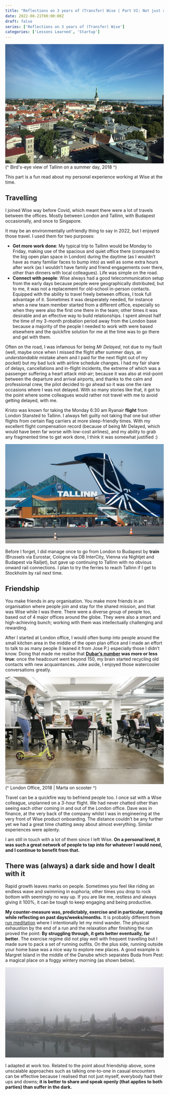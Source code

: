 ```yaml
---
title: "Reflections on 3 years of (Transfer) Wise | Part VI: Not just about Work"
date: 2022-08-21T00:00:00Z
draft: false
series: ['Reflections on 3 years of (Transfer) Wise']
categories: ['Lessons Learned', 'Startup']
---
```


![Tallinn in 2018](/own-tallinn_birdsview_2018.png)
(^ Bird's-eye view of Tallinn on a summer day, 2018 ^)

This part is a fun read about my personal experience working at Wise at the time.

## Travelling

I joined Wise way before Covid, which meant there were a lot of travels between the offices. Mostly between London and Tallinn, with Budapest occasionally, and once to Singapore. 

It may be an environmentally unfriendly thing to say in 2022, but I enjoyed those travel. I used them for two purposes:

- **Get more work done**: My typical trip to Tallinn would be Monday to Friday, making use of the spacious and quiet office there (compared to the big open plan space in London) during the daytime (as I wouldn’t have as many familiar faces to bump into) as well as some extra hours after work (as I wouldn’t have family and friend engagements over there, other than dinners with local colleagues). Life was simple on the road. 
- **Connect with people**: Wise always had a good telecommunication setup from the early days because people were geographically distributed, but to me, it was not a replacement for old-school in-person contacts. Equipped with the ability to travel freely between offices, I took full advantage of it. Sometimes it was desperately needed, for instance when a new team member started from a different office, especially so when they were also the first one there in the team; other times it was desirable and an effective way to build relationships. I spent almost half the time of my 3-month probation period away from the London base because a majority of the people I needed to work with were based elsewhere and the quickfire solution for me at the time was to go there and gel with them.   

Often on the road, I was infamous for being *Mr Delayed*, not due to my fault (well, maybe once when I missed the flight after summer days, an *understandable* mistake ahem and I paid for the next flight out of my pocket) but my bad luck with airline schedule changes. I had my fair share of delays, cancellations and in-flight incidents, the extreme of which was a passenger suffering a heart attack mid-air; because it was also at mid-point between the departure and arrival airports, and thanks to the calm and professional crew, the pilot decided to go ahead so it was one the rare occasions where I was not delayed. With so many stories like that, it got to the point where some colleagues would rather not travel with me to avoid getting delayed, with me. 

Kristo was known for taking the Monday 6:30 am Ryanair **flight** from London Stansted to Tallinn. I always felt guilty not taking that one but other flights from certain flag carriers at more sleep-friendly times. With my excellent flight compensation record (because of being Mr Delayed, which would have been far worse with low-cost airlines), and my ability to grab any fragmented time to get work done, I think it was somewhat justified :)

![airportsdata.net | Tallinn Airport](/airportsdata_tll-aeropuerto.jpeg)

Before I forget, I did manage once to go from London to Budapest by **train** (Brussels via Eurostar, Cologne via DB InterCity, Vienna via Nightjet and Budapest via Railjet), but gave up continuing to Tallinn with no obvious onward rail connections. I plan to try the ferries to reach Tallinn if I get to Stockholm by rail next time.  

## Friendship

You make friends in any organisation. You make more friends in an organisation where people join and stay for the shared mission, and that was Wise while I was there. There were a diverse group of people too, based out of 4 major offices around the globe. They were also a smart and high-achieving bunch; working with them was intellectually challenging and rewarding. 

After I started at London office, I would often bump into people around the small kitchen area in the middle of the open plan office and I made an effort to talk to as many people (I leaned it from Jose P.) especially those I didn’t know. Doing that made me realise that **[Dubar’s number](https://en.wikipedia.org/wiki/Dunbar%27s_number) was more or less true**: once the headcount went beyond 150, my brain started recycling old contacts with new acquaintances. Joke aside, I enjoyed those watercooler conversations greatly.

![Wise | London Office 2018](/wise-london_office_2018.jpeg)
(^ London Office, 2018 | Marta on scooter ^)

Travel can be a quickfire way to befriend people too. I once sat with a Wise colleague, unplanned on a 3-hour flight. We had never chatted other than seeing each other coming in and out of the London office. Dave was in finance, at the very back of the company whilst I was in engineering at the very front of Wise product onboarding. The distance couldn’t be any further yet we had a great time chatting away about almost everything. Similar experiences were aplenty. 

I am still in touch with a lot of them since I left Wise. **On a personal level, it was such a great network of people to tap into for whatever I would need, and I continue to benefit from that.** 

## There was (always) a dark side and how I dealt with it

Rapid growth leaves marks on people. Sometimes you feel like riding an endless wave and swimming in euphoria; other times you drop to rock bottom with seemingly no way up. If you are like me, restless and always giving it 100%, it can be tough to keep engaging and being productive. 

**My counter-measure was, predictably, exercise and in particular, running while reflecting on past days/weeks/months.** It is probably different from [run meditation](https://www.headspace.com/meditation/running-meditation) where I intentionally let my mind wander. The physical exhaustion by the end of a run and the relaxation after finishing the run proved the point: **By struggling through, it gets better eventually, far better**. The exercise regime did not play well with frequent travelling but I made sure to pack a set of running outfits. On the plus side, running outside your home base was a nice way to explore new places. A good example is Margret Island in the middle of the Danube which separates Buda from Pest: a magical place on a foggy wintery morning (as shown below).  

![Wikimedia | Budapest Margaret Island](/Budapest-Margaret_Island-wikimedia.jpeg)

I adapted at work too. Related to the point about friendship above, some unscalable approaches such as talking one-to-one in casual encounters can be effective because I realised that not just myself, everybody had their ups and downs; **it is better to share and speak openly (that applies to both parties) than suffer in the dark.**   
